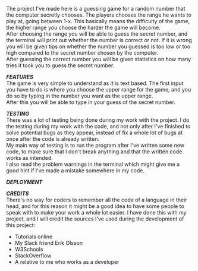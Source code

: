 The project I've made here is a guessing game for a random number that the
computer secretly chooses. The players chooses the range he wants to play at,
going between 1-x. This basically means the difficulty of the game, the higher
range you choose the harder the game will become.        
After choosing the range you will be able to guess the secret number, and the
terminal will print out whether the number is correct or not. If it is wrong 
you will be given tips on whether the number you guessed is too low or too high
compared to the secret number chosen by the computer.         
After guessing the correct number you will be given statistics on how many tries
it took you to guess the secret number.          

***FEATURES***           
The game is very simple to understand as it is text based. The first input you have to do is where you choose the upper range for the game, and you do so by typing in the number you want as the upper range.        
After this you will be able to type in your guess of the secret number.        

***TESTING***        
There was a lot of testing being done during my work with the project. I do the testing during my work with the code, and not only after I've finished to solve potential bugs as they appear, instead of fix a whole lot of bugs at once after the code is already written.      
My main way of testing is to run the program after I've written some new code, to make sure that I don't break anything and that the written code works as intended.       
I also read the problem warnings in the terminal which might give me a good hint if I've made a mistake somewhere in my code.         

***DEPLOYMENT***
     

***CREDITS***        
There's no way for coders to remember all the code of a language in their head, and for this reason it might be a good idea to have some people to speak with to make your work a whole lot easier. I have done this with my project, and I will credit the sources I've used during the development of this project:       
- Tutorials online
- My Slack friend Erik Olsson
- W3Schools
- StackOverflow
- A relative to me who works as a developer